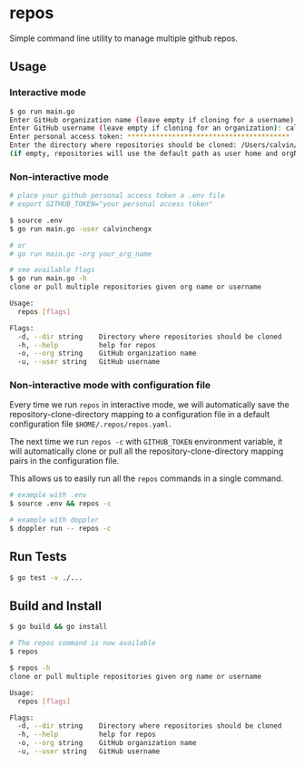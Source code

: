 # repos

Simple command line utility to manage multiple github repos.

## Usage

### Interactive mode

```bash
$ go run main.go
Enter GitHub organization name (leave empty if cloning for a username): 
Enter GitHub username (leave empty if cloning for an organization): calvinchengx
Enter personal access token: ****************************************
Enter the directory where repositories should be cloned: /Users/calvin/calvinchengx
(if empty, repositories will use the default path as user home and orgName or username subdirectory): 
```

### Non-interactive mode

```bash
# place your github personal access token a .env file
# export GITHUB_TOKEN="your personal access token"

$ source .env
$ go run main.go -user calvinchengx

# or
# go run main.go -org your_org_name

# see available flags
$ go run main.go -h
clone or pull multiple repositories given org name or username

Usage:
  repos [flags]

Flags:
  -d, --dir string    Directory where repositories should be cloned
  -h, --help          help for repos
  -o, --org string    GitHub organization name
  -u, --user string   GitHub username
```

### Non-interactive mode with configuration file

Every time we run `repos` in interactive mode, we will automatically save the repository-clone-directory mapping to a configuration file in a default configuration file `$HOME/.repos/repos.yaml`. 

The next time we run `repos -c` with `GITHUB_TOKEN` environment variable, it will automatically clone or pull all the repository-clone-directory mapping pairs in the configuration file.

This allows us to easily run all the `repos` commands in a single command.

```bash
# example with .env
$ source .env && repos -c

# example with doppler
$ doppler run -- repos -c
```

## Run Tests

```bash
$ go test -v ./...
```

## Build and Install

```bash
$ go build && go install

# The repos command is now available
$ repos

$ repos -h
clone or pull multiple repositories given org name or username

Usage:
  repos [flags]

Flags:
  -d, --dir string    Directory where repositories should be cloned
  -h, --help          help for repos
  -o, --org string    GitHub organization name
  -u, --user string   GitHub username
```